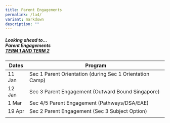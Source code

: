 ```yaml
---
title: Parent Engagements
permalink: /la4/
variant: markdown
description: ""
---
```

##### Looking ahead to…<br> Parent Engagements   <br> <u>TERM 1 AND TERM 2</u>

| Dates | Program | 
| -------- | -------- | 
|11 Jan |Sec 1 Parent Orientation (during Sec 1 Orientation Camp) |
|12 Jan  |Sec 3 Parent Engagement (Outward Bound Singapore) 
|1 Mar |Sec 4/5 Parent Engagement (Pathways/DSA/EAE) |
|19 Apr |Sec 2 Parent Engagement (Sec 3 Subject Option) |
| | |